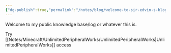 ```yaml
---
{"dg-publish":true,"permalink":"/notes/blog/welcome-to-sir-edvin-s-blog/","tags":["gardenEntry"]}
---
```


Welcome to my public knowledge base/log or whatever this is.

Try [[Notes/Minecraft/UnlimitedPeripheralWorks/UnlimitedPeripheralWorks\|UnlimitedPeripheralWorks]] access